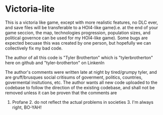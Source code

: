 # Victoria-lite
This is a victoria like game, except with more realistic features, no DLC ever, and save files will be transferable to a HOI4-like game(i.e. at the end of your game seccion, the map, technologies progression, population sizes, and 
political governce can be used for my HOI4-like game). Some bugs are expected becuase this was created by one person, but hopefully we can collectively fix my bad code. 

The author of all this code is "Tyler Brotherton" which is "tylerbrotherton" here on github and "tyler-brotherton" on LinkenIn

The author's comments were written late at night by tired/grumpy tyler, and are gruff/brusques social critisums of goverment, politics, countries, govermental insitutions, etc.
The author wants all new code uploaded to the codebase to follow the direction of the existing codebase, and shall not be removed unless it can be proven that the comments are
1. Profane 2. do not reflect the actual problems in societies 3. I'm always right, BO-YAH!
